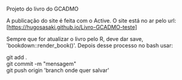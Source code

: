 Projeto do livro do GCADMO

A publicação do site é feita com o Active.
O site está no ar pelo url: [https://hugosasaki.github.io/Livro-GCADMO-teste]

Sempre que for atualizar o livro pelo R, deve dar save, 'bookdown::render_book()'.
Depois desse processo no bash usar:

git add .<br>
git commit -m "mensagem"<br>
git push origin 'branch onde quer salvar' 
